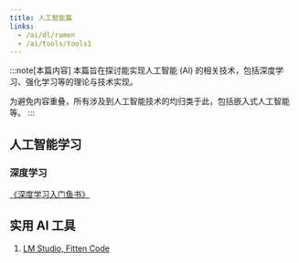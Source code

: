 ```yaml
---
title: 人工智能篇
links:
  - /ai/dl/rumen
  - /ai/tools/tools1
---
```


:::note[本篇内容]
本篇旨在探讨能实现人工智能 (AI) 的相关技术，包括深度学习、强化学习等的理论与技术实现。

为避免内容重叠，所有涉及到人工智能技术的均归类于此，包括嵌入式人工智能等。
:::

## 人工智能学习

### 深度学习

[《深度学习入门鱼书》](./dl/rumen/)

## 实用 AI 工具

1. [LM Studio, Fitten Code](./tools/tools1/)